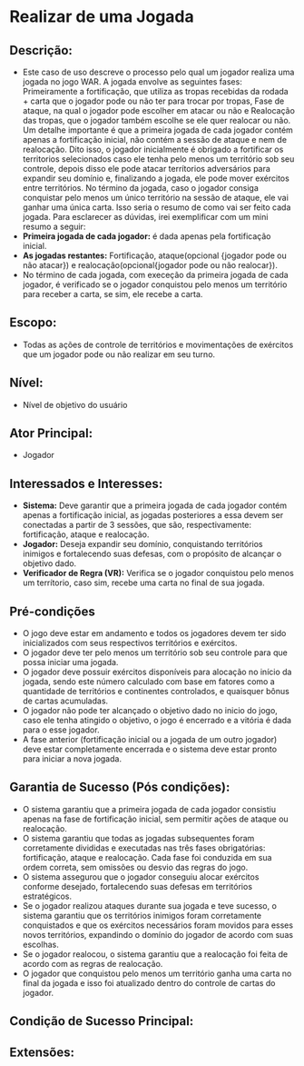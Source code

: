 # Realizar de uma Jogada

## **Descrição**:
- Este caso de uso descreve o processo pelo qual um jogador realiza uma jogada no jogo WAR. A jogada envolve as seguintes fases: Primeiramente a fortificação, que utiliza as tropas recebidas da rodada + carta que o jogador pode ou não ter para trocar por tropas, Fase de ataque, na qual o jogador pode escolher em atacar ou não e Realocação das tropas, que o jogador também escolhe se ele quer realocar ou não. Um detalhe importante é que a primeira jogada de cada jogador contém apenas a fortificação inicial, não contém a sessão de ataque e nem de realocação. Dito isso, o jogador inicialmente é obrigado a fortificar os territorios selecionados caso ele tenha pelo menos um território sob seu controle, depois disso ele pode atacar terrítorios adversários para expandir seu domínio e, finalizando a jogada, ele pode mover exércitos entre territórios. No término da jogada, caso o jogador consiga conquistar pelo menos um único território na sessão de ataque, ele vai ganhar uma única carta. Isso seria o resumo de como vai ser feito cada jogada. Para esclarecer as dúvidas, irei exemplificar com um mini resumo a seguir:
- **Primeira jogada de cada jogador:** é dada apenas pela fortificação inicial.
- **As jogadas restantes:** Fortificação, ataque(opcional {jogador pode ou não atacar}) e realocação(opcional{jogador pode ou não realocar}).
- No término de cada jogada, com execeção da primeira jogada de cada jogador, é verificado se o jogador conquistou pelo menos um território para receber a carta, se sim, ele recebe a carta.

## **Escopo**: 
- Todas as ações de controle de territórios e movimentações de exércitos que um jogador pode ou não realizar em seu turno.

## **Nível**: 
- Nível de objetivo do usuário

## **Ator Principal**: 
- Jogador

## **Interessados e Interesses**: 
- **Sistema:**  Deve garantir que a primeira jogada de cada jogador contém apenas a fortificação inicial, as jogadas posteriores a essa devem ser conectadas a partir de 3 sessões, que são, respectivamente: fortificação, ataque e realocação.
- **Jogador:** Deseja expandir seu domínio, conquistando territórios inimigos e fortalecendo suas defesas, com o propósito de alcançar o objetivo dado.
- **Verificador de Regra (VR):** Verifica se o jogador conquistou pelo menos um terrítorio, caso sim, recebe uma carta no final de sua jogada.

## Pré-condições
- O jogo deve estar em andamento e todos os jogadores devem ter sido inicializados com seus respectivos territórios e exércitos.
- O jogador deve ter pelo menos um território sob seu controle para que possa iniciar uma jogada.
- O jogador deve possuir exércitos disponíveis para alocação no início da jogada, sendo este número calculado com base em fatores como a quantidade de territórios e continentes controlados, e quaisquer bônus de cartas acumuladas.
- O jogador não pode ter alcançado o objetivo dado no inicio do jogo, caso ele tenha atingido o objetivo, o jogo é encerrado e a vitória é dada para o esse jogador.
- A fase anterior (fortificação inicial ou a jogada de um outro jogador) deve estar completamente encerrada e o sistema deve estar pronto para iniciar a nova jogada.

## **Garantia de Sucesso (Pós condições)**: 
- O sistema garantiu que a primeira jogada de cada jogador consistiu apenas na fase de fortificação inicial, sem permitir ações de ataque ou realocação.
- O sistema garantiu que todas as jogadas subsequentes foram corretamente divididas e executadas nas três fases obrigatórias: fortificação, ataque e realocação. Cada fase foi conduzida em sua ordem correta, sem omissões ou desvio das regras do jogo.
- O sistema assegurou que o jogador conseguiu alocar exércitos conforme desejado, fortalecendo suas defesas em territórios estratégicos.
- Se o jogador realizou ataques durante sua jogada e teve sucesso, o sistema garantiu que os territórios inimigos foram corretamente conquistados e que os exércitos necessários foram movidos para esses novos territórios, expandindo o domínio do jogador de acordo com suas escolhas.
- Se o jogador realocou, o sistema garantiu que a realocação foi feita de acordo com as regras de realocação.
- O jogador que conquistou pelo menos um território ganha uma carta no final da jogada e isso foi atualizado dentro do controle de cartas do jogador.
## **Condição de Sucesso Principal**:

## **Extensões**: 
